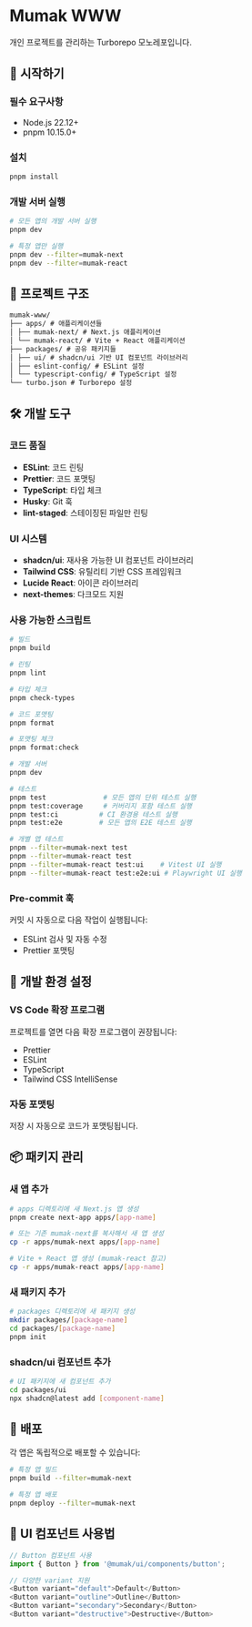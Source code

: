# Mumak WWW

개인 프로젝트를 관리하는 Turborepo 모노레포입니다.

## 🚀 시작하기

### 필수 요구사항

- Node.js 22.12+
- pnpm 10.15.0+

### 설치

```bash
pnpm install
```

### 개발 서버 실행

```bash
# 모든 앱의 개발 서버 실행
pnpm dev

# 특정 앱만 실행
pnpm dev --filter=mumak-next
pnpm dev --filter=mumak-react
```

## 📁 프로젝트 구조

```md
mumak-www/
├── apps/ # 애플리케이션들
│ ├── mumak-next/ # Next.js 애플리케이션
│ └── mumak-react/ # Vite + React 애플리케이션
├── packages/ # 공유 패키지들
│ ├── ui/ # shadcn/ui 기반 UI 컴포넌트 라이브러리
│ ├── eslint-config/ # ESLint 설정
│ └── typescript-config/ # TypeScript 설정
└── turbo.json # Turborepo 설정
```

## 🛠️ 개발 도구

### 코드 품질

- **ESLint**: 코드 린팅
- **Prettier**: 코드 포맷팅
- **TypeScript**: 타입 체크
- **Husky**: Git 훅
- **lint-staged**: 스테이징된 파일만 린팅

### UI 시스템

- **shadcn/ui**: 재사용 가능한 UI 컴포넌트 라이브러리
- **Tailwind CSS**: 유틸리티 기반 CSS 프레임워크
- **Lucide React**: 아이콘 라이브러리
- **next-themes**: 다크모드 지원

### 사용 가능한 스크립트

```bash
# 빌드
pnpm build

# 린팅
pnpm lint

# 타입 체크
pnpm check-types

# 코드 포맷팅
pnpm format

# 포맷팅 체크
pnpm format:check

# 개발 서버
pnpm dev

# 테스트
pnpm test              # 모든 앱의 단위 테스트 실행
pnpm test:coverage     # 커버리지 포함 테스트 실행
pnpm test:ci          # CI 환경용 테스트 실행
pnpm test:e2e         # 모든 앱의 E2E 테스트 실행

# 개별 앱 테스트
pnpm --filter=mumak-next test
pnpm --filter=mumak-react test
pnpm --filter=mumak-react test:ui    # Vitest UI 실행
pnpm --filter=mumak-react test:e2e:ui # Playwright UI 실행
```

### Pre-commit 훅

커밋 시 자동으로 다음 작업이 실행됩니다:

- ESLint 검사 및 자동 수정
- Prettier 포맷팅

## 🔧 개발 환경 설정

### VS Code 확장 프로그램

프로젝트를 열면 다음 확장 프로그램이 권장됩니다:

- Prettier
- ESLint
- TypeScript
- Tailwind CSS IntelliSense

### 자동 포맷팅

저장 시 자동으로 코드가 포맷팅됩니다.

## 📦 패키지 관리

### 새 앱 추가

```bash
# apps 디렉토리에 새 Next.js 앱 생성
pnpm create next-app apps/[app-name]

# 또는 기존 mumak-next를 복사해서 새 앱 생성
cp -r apps/mumak-next apps/[app-name]

# Vite + React 앱 생성 (mumak-react 참고)
cp -r apps/mumak-react apps/[app-name]
```

### 새 패키지 추가

```bash
# packages 디렉토리에 새 패키지 생성
mkdir packages/[package-name]
cd packages/[package-name]
pnpm init
```

### shadcn/ui 컴포넌트 추가

```bash
# UI 패키지에 새 컴포넌트 추가
cd packages/ui
npx shadcn@latest add [component-name]
```

## 🚀 배포

각 앱은 독립적으로 배포할 수 있습니다:

```bash
# 특정 앱 빌드
pnpm build --filter=mumak-next

# 특정 앱 배포
pnpm deploy --filter=mumak-next
```

## 🎨 UI 컴포넌트 사용법

```typescript
// Button 컴포넌트 사용
import { Button } from '@mumak/ui/components/button';

// 다양한 variant 지원
<Button variant="default">Default</Button>
<Button variant="outline">Outline</Button>
<Button variant="secondary">Secondary</Button>
<Button variant="destructive">Destructive</Button>
```
